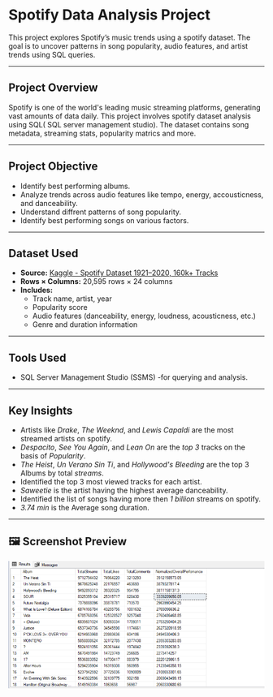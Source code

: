 #  Spotify Data Analysis Project

This project explores Spotify’s music trends using a spotify dataset. The goal is to uncover patterns in song popularity, audio features, and artist trends using SQL queries.

---

## Project Overview

Spotify is one of the world's leading music streaming platforms, generating vast amounts of data daily. This project involves spotify dataset analysis using SQL( SQL server management studio). The dataset contains song metadata, streaming stats, popularity matrics and more.

---

##  Project Objective

- Identify best performing albums.
- Analyze trends across audio features like tempo, energy, accousticness, and danceability.
- Understand diffrent patterns of song popularity.
- Identify best performing songs on various factors.

---

## Dataset Used

- **Source:** [Kaggle - Spotify Dataset 1921–2020, 160k+ Tracks](https://www.kaggle.com/datasets/arthurdouglas/spotify-dataset-19212020-160k-tracks)
- **Rows × Columns:** 20,595 rows × 24 columns
- **Includes:**
  - Track name, artist, year
  - Popularity score
  - Audio features (danceability, energy, loudness, acousticness, etc.)
  - Genre and duration information

---

##  Tools Used

- SQL Server Management Studio (SSMS) -for querying and analysis.

---

##  Key Insights

-  Artists like *Drake*, *The Weeknd*, and *Lewis Capaldi*  are the most streamed artists on spotify.
-  *Despacito*, *See You Again*, and *Lean On* are the *top 3* tracks on the basis of *Popularity*.
- *The Heist*, *Un Verano Sin Ti*, and *Hollywood's Bleeding* are the top 3 Albums by total *streams*.
-  Identified the top 3 most viewed tracks for each artist.
-  *Saweetie* is the artist having the highest average danceability.
- Identified the list of songs having more then *1 billion* streams on spotify.
- *3.74 min* is the Average song duration.

---

## 🖼️ Screenshot Preview

![Spotify Project Preview](https://github.com/harsh-dataportfolio/SQL-Spotify-Analysis/blob/main/Sample%20Query%20ScreenShot.png)

